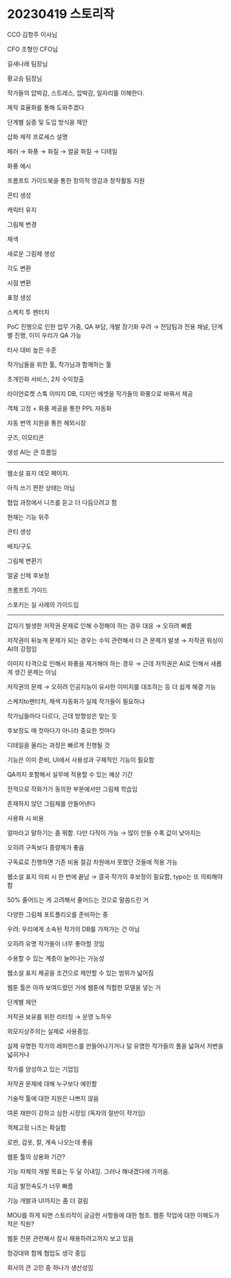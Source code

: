 # 20230419 스토리작

CCO 김항주 이사님

CFO 조형인 CFO님

길새나래 팀장님

황교승 팀장님 

작가들의 압박감, 스트레스, 압박감, 일자리를 이해한다.

제작 효율화를 통해 도와주겠다

단계별 실증 및 도입 방식을 제안

삽화 제작 프로세스 설명

페러 → 화풍 → 화질 → 얼굴 화질 → 디테일

화풍 예시

프롬프트 가이드북을 통한 창의적 영감과 창작활동 지원

콘티 생성

캐릭터 유지

그림체 변경

채색

새로운 그림체 생성

각도 변환

시점 변환

표정 생성

스케치 투 펜터치

PoC 진행으로 인한 업무 가중, QA 부담, 개발 장기화 우려 → 전담팀과 전용 채널, 단계별 진행, 이미 우리가 QA 가능

타사 대비 높은 수준

작가님들을 위한 툴, 작가님과 함께하는 툴

초개인화 서비스, 2차 수익창출

라이언로켓 스톡 이미지 DB, 디자인 에셋을 작가들의 화풍으로 바꿔서 제공

객체 고정 + 화풍 제공을 통한 PPL 자동화

자동 번역 지원을 통한 헤외시장

굿즈, 이모티콘

생성 AI는 큰 흐름임

---

웹소설 표지 데모 페이지.

아직 쓰기 편한 상태는 아님

협업 과정에서 니즈를 듣고 더 다듬으려고 함

현재는 기능 위주

콘티 생성

배치/구도

그림체 변환기

얼굴 신체 후보정

프롬프트 가이드

스포키는 실 사례의 가이드임

---

갑자기 발생한 저작권 문제로 인해 수정해야 하는 경우 대응 → 오히려 빠름

저작권이 뒤늦게 문제가 되는 경우는 수익 관련해서 더 큰 문제가 발생 → 저작권 워싱이 AI의 강점임

이미지 타격으로 인해서 화풍을 제거해야 하는 경우 → 근데 저작권은 AI로 인해서 새롭게 생긴 문제는 아님

저작권의 문제 → 오히려 인공지능이 유사한 이미지를 대조하는 등 더 쉽게 해결 가능

스케치to펜터치, 채색 자동화가 실제 작가들이 필요하냐

작가님들마다 다르다, 근데 방향성은 맞는 듯

후보정도 매 컷마다가 아니라 중요한 컷마다

디테일을 올리는 과정은 빠르게 진행될 것

기능은 이미 준비, UI에서 사용성과 구체적인 기능이 필요함

QA까지 포함해서 실무에 적용할 수 있는 예상 기간

전적으로 작화가가 동의한 부분에서만 그림체 학습임

존재하지 않던 그림체를 만들어낸다

사용화 시 비용

얼마라고 말하기는 좀 뭐함. 다만 다작이 가능 → 많이 만들 수록 값이 낮아지는 

오히려 구독보다 종량제가 좋음

구독료로 진행하면 기존 비용 절감 차원에서 못했던 것들에 적용 가능

웹소설 표지 의뢰 시 한 번에 끝남 → 결국 작가의 후보정이 필요함, typo는 또 의뢰해야 함 

50% 줄어드는 게 고려해서 줄어드는 것으로 말씀드린 거

다양한 그림체 포트폴리오를 준비하는 중

우려: 우리에게 소속된 작가의 DB를 가져가는 건 아님

오히려 유명 작가들이 너무 좋아할 것임

수용할 수 있는 계층이 늘어나는 가능성

웹소설 표지 제공을 조건으로 제안할 수 있는 범위가 넓어짐

웹툰 툴은 아까 보여드렸던 거에 웹툰에 적합한 모델을 넣는 거

단계별 제안

저작권 보유를 위한 리터칭 → 운영 노하우 

외모지상주의는 실제로 사용중임. 

실제 유명한 작가의 레퍼런스를 만들어나가거나 덜 유명한 작가들의 풀을 넓혀서 저변을 넓히거나

작가를 양성하고 있는 기업임

저작권 문제에 대해 누구보다 예민함

기술적 툴에 대한 지원은 나쁘지 않음

여론 재판이 강하고 심한 시장임 (독자의 절반이 작가임)

객체고정 니즈는 확실함

로판, 갑옷, 칼, 계속 나오는데 좋음

웹툰 툴의 상용화 기간?

기능 자체의 개발 목표는 두 달 이내임. 그러나 해내겠다에 가까움. 

지금 발전속도가 너무 빠름

기능 개발과 UI까지는 좀 더 걸림

MOU를 하게 되면 스토리작이 궁금한 사항들에 대한 협조. 웹툰 작업에 대한 이해도가 적은 직원?

웹툰 전문 관련해서 잠시 채용하려고까지 보고 있음

청강대와 함께 협업도 생각 중임

회사의 큰 고민 중 하나가 생산성임